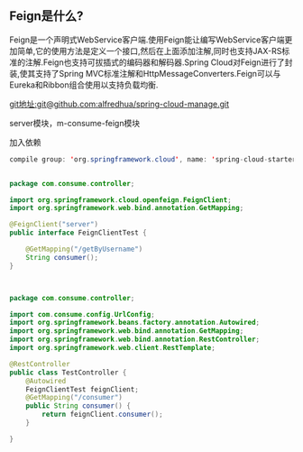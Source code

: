 ## Feign是什么?

Feign是一个声明式WebService客户端.使用Feign能让编写WebService客户端更加简单,它的使用方法是定义一个接口,然后在上面添加注解,同时也支持JAX-RS标准的注解.Feign也支持可拔插式的编码器和解码器.Spring Cloud对Feign进行了封装,使其支持了Spring MVC标准注解和HttpMessageConverters.Feign可以与Eureka和Ribbon组合使用以支持负载均衡.

[git地址:git@github.com:alfredhua/spring-cloud-manage.git](git@github.com:alfredhua/spring-cloud-manage.git)

server模块，m-consume-feign模块

加入依赖

```java
compile group: 'org.springframework.cloud', name: 'spring-cloud-starter-openfeign', version: '2.2.3.RELEASE'
```

```java

package com.consume.controller;

import org.springframework.cloud.openfeign.FeignClient;
import org.springframework.web.bind.annotation.GetMapping;

@FeignClient("server")
public interface FeignClientTest {

    @GetMapping("/getByUsername")
    String consumer();
}



package com.consume.controller;

import com.consume.config.UrlConfig;
import org.springframework.beans.factory.annotation.Autowired;
import org.springframework.web.bind.annotation.GetMapping;
import org.springframework.web.bind.annotation.RestController;
import org.springframework.web.client.RestTemplate;

@RestController
public class TestController {
    @Autowired
    FeignClientTest feignClient;
    @GetMapping("/consumer")
    public String consumer() {
        return feignClient.consumer();
    }

}



```

